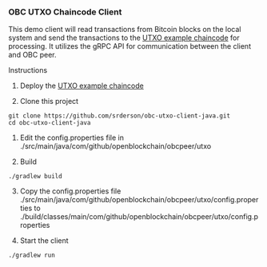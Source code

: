 ### OBC UTXO Chaincode Client

This demo client will read transactions from Bitcoin blocks on the local system and send the transactions to the [UTXO example chaincode](https://github.com/openblockchain/obc-peer/tree/master/examples/chaincode/go/utxo) for processing. It utilizes the gRPC API for communication between the client and OBC peer.

Instructions

1. Deploy the [UTXO example chaincode](https://github.com/openblockchain/obc-peer/tree/master/examples/chaincode/go/utxo)

1. Clone this project
```
git clone https://github.com/srderson/obc-utxo-client-java.git
cd obc-utxo-client-java
```

1. Edit the config.properties file in ./src/main/java/com/github/openblockchain/obcpeer/utxo

2. Build
```
./gradlew build
```

3. Copy the config.properties file ./src/main/java/com/github/openblockchain/obcpeer/utxo/config.properties to ./build/classes/main/com/github/openblockchain/obcpeer/utxo/config.properties

4. Start the client
```
./gradlew run
```
